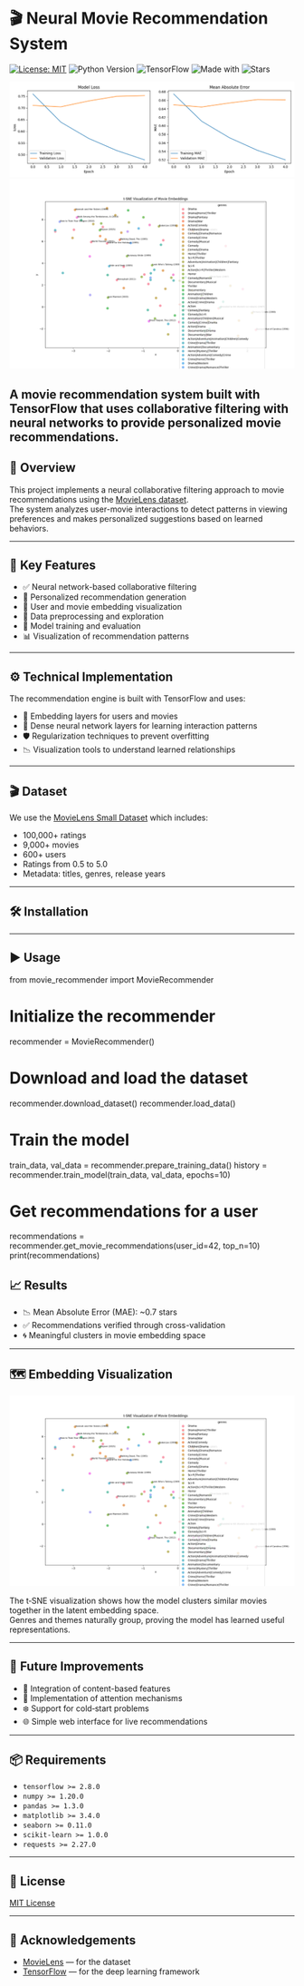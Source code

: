 # 🎬 Neural Movie Recommendation System

[![License: MIT](https://img.shields.io/badge/License-MIT-yellow.svg)](https://opensource.org/licenses/MIT)
![Python Version](https://img.shields.io/badge/Python-3.8%2B-blue)
![TensorFlow](https://img.shields.io/badge/TensorFlow-2.8%2B-orange)
![Made with](https://img.shields.io/badge/Made%20with-Python-1f425f.svg)
![Stars](https://img.shields.io/github/stars/RanuK12/movie-recommender?style=social)

![Training History](https://github.com/RanuK12/movie-recommender/blob/main/training_history.png)
![Movie Embedding Space](https://github.com/RanuK12/movie-recommender/blob/main/movie_embeddings.png)

A movie recommendation system built with TensorFlow that uses collaborative filtering with neural networks to provide personalized movie recommendations.
---

## 🧠 Overview

This project implements a neural collaborative filtering approach to movie recommendations using the [MovieLens dataset](https://grouplens.org/datasets/movielens/).  
The system analyzes user-movie interactions to detect patterns in viewing preferences and makes personalized suggestions based on learned behaviors.

---

## 🚀 Key Features

- ✅ Neural network-based collaborative filtering  
- 🎯 Personalized recommendation generation  
- 🧩 User and movie embedding visualization  
- 🧹 Data preprocessing and exploration  
- 🧠 Model training and evaluation  
- 📊 Visualization of recommendation patterns  

---

## ⚙️ Technical Implementation

The recommendation engine is built with TensorFlow and uses:

- 🔗 Embedding layers for users and movies  
- 🧱 Dense neural network layers for learning interaction patterns  
- 🛡️ Regularization techniques to prevent overfitting  
- 📉 Visualization tools to understand learned relationships  

---

## 🎬 Dataset

We use the [MovieLens Small Dataset](https://grouplens.org/datasets/movielens/latest/) which includes:

- 100,000+ ratings  
- 9,000+ movies  
- 600+ users  
- Ratings from 0.5 to 5.0  
- Metadata: titles, genres, release years  

---

## 🛠️ Installation

---

## ▶️ Usage

from movie_recommender import MovieRecommender

# Initialize the recommender
recommender = MovieRecommender()

# Download and load the dataset
recommender.download_dataset()
recommender.load_data()

# Train the model
train_data, val_data = recommender.prepare_training_data()
history = recommender.train_model(train_data, val_data, epochs=10)

# Get recommendations for a user
recommendations = recommender.get_movie_recommendations(user_id=42, top_n=10)
print(recommendations)

## 📈 Results

- 📉 Mean Absolute Error (MAE): ~0.7 stars  
- ✅ Recommendations verified through cross-validation  
- 🌀 Meaningful clusters in movie embedding space  

---

## 🗺️ Embedding Visualization

![Movie Embedding Space](https://github.com/RanuK12/movie-recommender/blob/main/movie_embeddings.png)

The t‑SNE visualization shows how the model clusters similar movies together in the latent embedding space.  
Genres and themes naturally group, proving the model has learned useful representations.

---

## 🔮 Future Improvements

- 🧠 Integration of content-based features  
- 🧲 Implementation of attention mechanisms  
- ❄️ Support for cold‑start problems  
- 🌐 Simple web interface for live recommendations  

---

## 📦 Requirements

- `tensorflow >= 2.8.0`  
- `numpy >= 1.20.0`  
- `pandas >= 1.3.0`  
- `matplotlib >= 3.4.0`  
- `seaborn >= 0.11.0`  
- `scikit-learn >= 1.0.0`  
- `requests >= 2.27.0`  

---

## 📜 License

[MIT License](https://github.com/RanuK12/movie-recommender/blob/main/LICENSE)

---

## 🙌 Acknowledgements

- [MovieLens](https://grouplens.org/datasets/movielens/) — for the dataset  
- [TensorFlow](https://www.tensorflow.org/) — for the deep learning framework  
